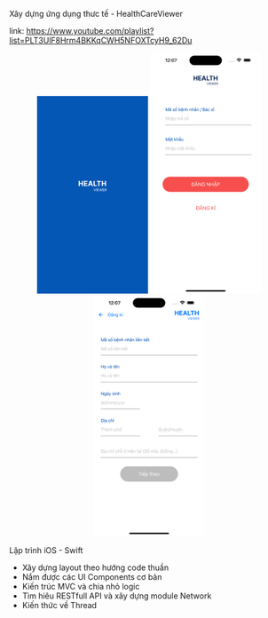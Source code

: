 Xây dựng ứng dụng thưc tế - HealthCareViewer

link: https://www.youtube.com/playlist?list=PLT3UlF8Hrm4BKKqCWH5NFOXTcyH9_62Du

<p align="center">
  <img src="docs/images/flash.png" width="200" />
  <img src="docs/images/flash1.png" width="200" />
  <img src="docs/images/flash2.png" width="200" />
</p>

Lập trình iOS - Swift

- Xây dựng layout theo hướng code thuần
- Nắm được các UI Components cơ bản
- Kiến trúc MVC và chia nhỏ logic
- Tìm hiêu RESTfull API và xây dựng module Network
- Kiến thức về Thread
